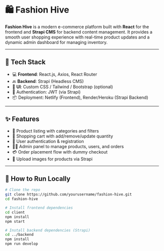 # 🛍️ Fashion Hive

**Fashion Hive** is a modern e-commerce platform built with **React** for the frontend and **Strapi CMS** for backend content management. It provides a smooth user shopping experience with real-time product updates and a dynamic admin dashboard for managing inventory.

---

## 🔧 Tech Stack

- 💻 **Frontend**: React.js, Axios, React Router
- 🔙 **Backend**: Strapi (Headless CMS)
- 🎨 **UI**: Custom CSS / Tailwind / Bootstrap (optional)
- 🔐 Authentication: JWT (via Strapi)
- 📦 Deployment: Netlify (Frontend), Render/Heroku (Strapi Backend)

---

## ✨ Features

- 🧾 Product listing with categories and filters
- 🛒 Shopping cart with add/remove/update quantity
- 👤 User authentication & registration
- 🧑‍💼 Admin panel to manage products, users, and orders
- 💳 Order placement flow with dummy checkout
- 📸 Upload images for products via Strapi

---

## 🚀 How to Run Locally

```bash
# Clone the repo
git clone https://github.com/yourusername/fashion-hive.git
cd fashion-hive

# Install frontend dependencies
cd client
npm install
npm start

# Install backend dependencies (Strapi)
cd ../backend
npm install
npm run develop
